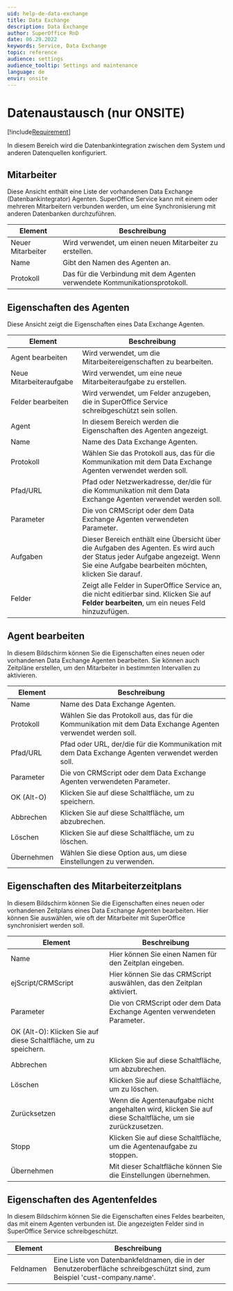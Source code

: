 ```yaml
---
uid: help-de-data-exchange
title: Data Exchange
description: Data Exchange
author: SuperOffice RnD
date: 06.29.2022
keywords: Service, Data Exchange
topic: reference
audience: settings
audience_tooltip: Settings and maintenance
language: de
envir: onsite
---
```


# Datenaustausch (nur ONSITE)

[!include[Requirement](../../../../learn/includes/req-expander-services.md)]

In diesem Bereich wird die Datenbankintegration zwischen dem System und anderen Datenquellen konfiguriert.

## Mitarbeiter

Diese Ansicht enthält eine Liste der vorhandenen Data Exchange (Datenbankintegrator) Agenten. SuperOffice Service kann mit einem oder mehreren Mitarbeitern verbunden werden, um eine Synchronisierung mit anderen Datenbanken durchzuführen.

| Element | Beschreibung |
|---|---|
| Neuer Mitarbeiter | Wird verwendet, um einen neuen Mitarbeiter zu erstellen. |
| Name | Gibt den Namen des Agenten an. |
| Protokoll | Das für die Verbindung mit dem Agenten verwendete Kommunikationsprotokoll. |

## Eigenschaften des Agenten

Diese Ansicht zeigt die Eigenschaften eines Data Exchange Agenten.

| Element | Beschreibung |
|---|---|
| Agent bearbeiten | Wird verwendet, um die Mitarbeitereigenschaften zu bearbeiten. |
| Neue Mitarbeiteraufgabe | Wird verwendet, um eine neue Mitarbeiteraufgabe zu erstellen. |
| Felder bearbeiten | Wird verwendet, um Felder anzugeben, die in SuperOffice Service schreibgeschützt sein sollen. |
| Agent | In diesem Bereich werden die Eigenschaften des Agenten angezeigt. |
| Name | Name des Data Exchange Agenten. |
| Protokoll | Wählen Sie das Protokoll aus, das für die Kommunikation mit dem Data Exchange Agenten verwendet werden soll. |
| Pfad/URL | Pfad oder Netzwerkadresse, der/die für die Kommunikation mit dem Data Exchange Agenten verwendet werden soll. |
| Parameter | Die von CRMScript oder dem Data Exchange Agenten verwendeten Parameter. |
| Aufgaben | Dieser Bereich enthält eine Übersicht über die Aufgaben des Agenten. Es wird auch der Status jeder Aufgabe angezeigt. Wenn Sie eine Aufgabe bearbeiten möchten, klicken Sie darauf. |
| Felder | Zeigt alle Felder in SuperOffice Service an, die nicht editierbar sind. Klicken Sie auf **Felder bearbeiten**, um ein neues Feld hinzuzufügen. |

## Agent bearbeiten

In diesem Bildschirm können Sie die Eigenschaften eines neuen oder vorhandenen Data Exchange Agenten bearbeiten. Sie können auch Zeitpläne erstellen, um den Mitarbeiter in bestimmten Intervallen zu aktivieren.

| Element | Beschreibung |
|---|---|
| Name | Name des Data Exchange Agenten. |
| Protokoll | Wählen Sie das Protokoll aus, das für die Kommunikation mit dem Data Exchange Agenten verwendet werden soll. |
| Pfad/URL | Pfad oder URL, der/die für die Kommunikation mit dem Data Exchange Agenten verwendet werden soll. |
| Parameter | Die von CRMScript oder dem Data Exchange Agenten verwendeten Parameter. |
| OK (Alt-O) | Klicken Sie auf diese Schaltfläche, um zu speichern. |
| Abbrechen | Klicken Sie auf diese Schaltfläche, um abzubrechen. |
| Löschen | Klicken Sie auf diese Schaltfläche, um zu löschen. |
| Übernehmen | Wählen Sie diese Option aus, um diese Einstellungen zu verwenden. |

## Eigenschaften des Mitarbeiterzeitplans

In diesem Bildschirm können Sie die Eigenschaften eines neuen oder vorhandenen Zeitplans eines Data Exchange Agenten bearbeiten. Hier können Sie auswählen, wie oft der Mitarbeiter mit SuperOffice synchronisiert werden soll.

| Element | Beschreibung |
|---|---|
| Name | Hier können Sie einen Namen für den Zeitplan eingeben. |
| ejScript/CRMScript | Hier können Sie das CRMScript auswählen, das den Zeitplan aktiviert. |
| Parameter | Die von CRMScript oder dem Data Exchange Agenten verwendeten Parameter. |
| OK (Alt-O): Klicken Sie auf diese Schaltfläche, um zu speichern. |
| Abbrechen | Klicken Sie auf diese Schaltfläche, um abzubrechen. |
| Löschen | Klicken Sie auf diese Schaltfläche, um zu löschen. |
| Zurücksetzen | Wenn die Agentenaufgabe nicht angehalten wird, klicken Sie auf diese Schaltfläche, um sie zurückzusetzen. |
| Stopp | Klicken Sie auf diese Schaltfläche, um die Agentenaufgabe zu stoppen. |
| Übernehmen | Mit dieser Schaltfläche können Sie die Einstellungen übernehmen. |

## Eigenschaften des Agentenfeldes

In diesem Bildschirm können Sie die Eigenschaften eines Feldes bearbeiten, das mit einem Agenten verbunden ist. Die angezeigten Felder sind in SuperOffice Service schreibgeschützt.

| Element | Beschreibung |
|---|---|
| Feldnamen | Eine Liste von Datenbankfeldnamen, die in der Benutzeroberfläche schreibgeschützt sind, zum Beispiel 'cust-company.name'. |

<!-- Referenced links -->

<!-- Referenced images -->
